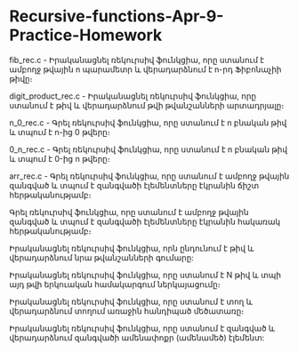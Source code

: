 # Recursive-functions-Apr-9-Practice-Homework
fib_rec.c - Իրականացնել ռեկուրսիվ ֆունկցիա, որը ստանում է ամբողջ թվային n պարամետր և վերադարձնում է n-րդ Ֆիբոնաչիի թիվը։

digit_product_rec.c - Իրականացնել ռեկուրսիվ ֆունկցիա, որը ստանում է թիվ և վերադարձնում թվի թվանշանների արտադրյալը։

n_0_rec.c - Գրել ռեկուրսիվ ֆունկցիա, որը ստանում է n բնական թիվ և տպում է n-ից 0 թվերը։ 

0_n_rec.c - Գրել ռեկուրսիվ ֆունկցիա, որը ստանում է n բնական թիվ և տպում է 0-ից n թվերը։ 

arr_rec.c - Գրել ռեկուրսիվ ֆունկցիա, որը ստանում է ամբողջ թվային զանգված և տպում է զանգվածի էլեմենտները էկրանին ճիշտ հերթականությամբ։ 

Գրել ռեկուրսիվ ֆունկցիա, որը ստանում է ամբողջ թվային զանգված և տպում է զանգվածի էլեմենտները էկրանին հակառակ հերթականությամբ։ 

Իրականացնել ռեկուրսիվ ֆունկցիա, որն ընդունում է թիվ և վերադարձնում նրա թվանշանների գումարը:

Իրականացնել ռեկուրսիվ ֆունկցիա, որը ստանում է N թիվ և տպի այդ թվի երկուական համակարգում ներկայացումը։

Իրականացնել ռեկուրսիվ ֆունկցիա, որը ստանում է տող և վերադարձնում տողում առաջին հանդիպած մեծատառը։

Իրականացնել ռեկուրսիվ ֆունկցիա, որը ստանում է զանգված և վերադարձնում զանգվածի ամենափոքր (ամենամեծ) էլեմենտ:
